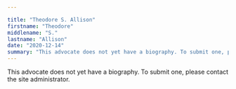 ```yaml
---

title: "Theodore S. Allison"
firstname: "Theodore"
middlename: "S."
lastname: "Allison"
date: "2020-12-14"
summary: "This advocate does not yet have a biography. To submit one, please contact the site administrator."
---
```

This advocate does not yet have a biography. To submit one, please contact the site administrator.

